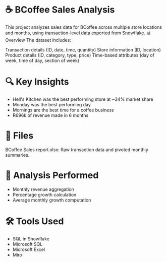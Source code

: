
# ☕ BCoffee Sales Analysis
This project analyzes sales data for BCoffee across multiple store locations and months, using transaction-level data exported from Snowflake.
📊 Overview
The dataset includes:

Transaction details (ID, date, time, quantity)
Store information (ID, location)
Product details (ID, category, type, price)
Time-based attributes (day of week, time of day, section of week)

# 🔍 Key Insights

* Hell's Kitchen was the best performing store at ~34% market share
* Monday was the best performing day
* Mornings are the best time for a coffee business
* R696k of revenue made in 6 months

# 📁 Files

BCoffee Sales report.xlsx: Raw transaction data and pivoted monthly summaries.

# 🧮 Analysis Performed

* Monthly revenue aggregation
* Percentage growth calculation
* Average monthly growth computation

# 🛠 Tools Used

* SQL in Snowflake
* Microsoft SQL
* Microsoft Excel
* Miro

